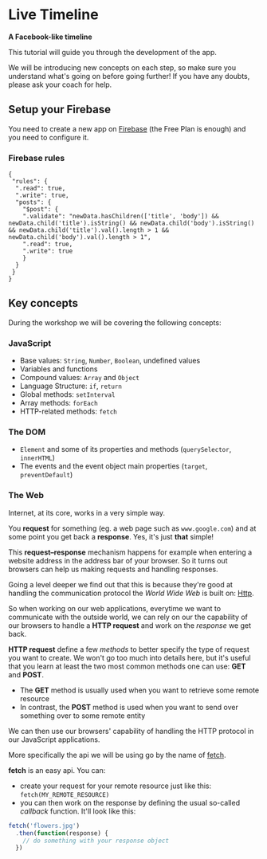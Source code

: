 # Live Timeline

**A Facebook-like timeline**

This tutorial will guide you through the development of the app.

We will be introducing new concepts on each step, so make sure you understand what's going on before going further!
If you have any doubts, please ask your coach for help.

## Setup your Firebase
You need to create a new app on [Firebase](https://www.firebase.com/) (the Free Plan is enough) and you need to configure it.
### Firebase rules

```
{
 "rules": {
  ".read": true,
  ".write": true,
  "posts": {
    "$post": {
    ".validate": "newData.hasChildren(['title', 'body']) && newData.child('title').isString() && newData.child('body').isString() && newData.child('title').val().length > 1 && newData.child('body').val().length > 1",
    ".read": true,
    ".write": true
    }
  }
 }
}
```

## Key concepts

During the workshop we will be covering the following concepts:

### JavaScript
  * Base values: `String`, `Number`, `Boolean`, undefined values
  * Variables and functions
  * Compound values: `Array` and `Object`
  * Language Structure: `if`, `return`
  * Global methods: `setInterval`
  * Array methods: `forEach`
  * HTTP-related methods: `fetch`

### The DOM
  * `Element` and some of its properties and methods (`querySelector`, `innerHTML`)
  * The events and the event object main properties (`target`, `preventDefault`)

### The Web
Internet, at its core, works in a very simple way.

You **request** for something (eg. a web page such as `www.google.com`) and at some point you get back a **response**. Yes, it's just **that** simple!

This **request–response** mechanism happens for example when entering a website address in the address bar of your browser.
So it turns out browsers can help us making requests and handling responses.

Going a level deeper we find out that this is because they're good at handling the communication protocol the *World Wide Web* is built on: [Http](https://en.wikipedia.org/wiki/Hypertext_Transfer_Protocol).

So when working on our web applications, everytime we want to communicate with the outside world, we can rely on our the capability of our browsers to handle a **HTTP request** and work on the *response* we get back.

**HTTP request** define a few *methods* to better specify the type of request you want to create. We won't go too much into details here, but it's useful that you learn at least the two most common methods one can use: **GET** and **POST**.

  * The **GET** method is usually used when you want to retrieve some remote resource
  * In contrast, the **POST** method is used when you want to send over something over to some remote entity

We can then use our browsers' capability of handling the HTTP protocol in our JavaScript applications.

More specifically the api we will be using go by the name of [fetch](https://developer.mozilla.org/en-US/docs/Web/API/Fetch_API).

**fetch** is an easy api. You can:
  * create your request for your remote resource just like this: `fetch(MY_REMOTE_RESOURCE)`
  * you can then work on the response by defining the usual so-called *callback* function. It'll look like this:
  ```javascript
  fetch('flowers.jpg')
    .then(function(response) {
      // do something with your response object
    })  
  ```
